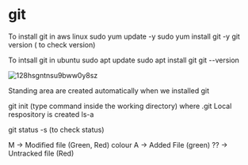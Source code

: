 # git

To install git in aws linux
sudo yum update -y
sudo yum install git -y
git version ( to check version)


To intsall git in ubuntu
sudo apt update
sudo apt install git
git --version

![128hsgntnsu9bww0y8sz](https://user-images.githubusercontent.com/108890603/204459895-847198e2-44f9-490e-9f8d-69fed4b39835.jpeg)

Standing area are created automatically when we installed git

git init (type command inside the working directory) where .git Local respository is created
ls-a

git status -s (to check status)

M  ->  Modified file  (Green, Red) colour
A  ->  Added File     (green)
?? ->  Untracked file (Red)


